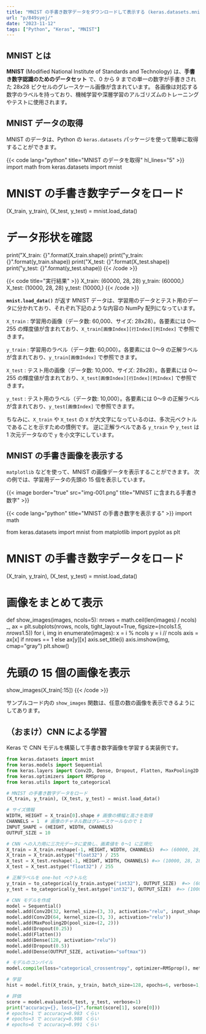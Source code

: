 ```yaml
---
title: "MNIST の手書き数字データをダウンロードして表示する (keras.datasets.mnists)"
url: "p/849syej/"
date: "2023-11-12"
tags: ["Python", "Keras", "MNIST"]
---
```


MNIST とは
----

__MNIST__ (Modified National Institute of Standards and Technology) は、__手書き数字認識のためのデータセット__ で、0 から 9 までの単一の数字が手書きされた 28x28 ピクセルのグレースケール画像が含まれています。
各画像は対応する数字のラベルを持っており、機械学習や深層学習のアルゴリズムのトレーニングやテストに使用されます。


MNIST データの取得
----

MNIST のデータは、Python の `keras.datasets` パッケージを使って簡単に取得することができます。

{{< code lang="python" title="MNIST のデータを取得" hl_lines="5" >}}
import math
from keras.datasets import mnist

# MNIST の手書き数字データをロード
(X_train, y_train), (X_test, y_test) = mnist.load_data()

# データ形状を確認
print("X_train: {}".format(X_train.shape))
print("y_train: {}".format(y_train.shape))
print("X_test: {}".format(X_test.shape))
print("y_test: {}".format(y_test.shape))
{{< /code >}}

{{< code title="実行結果" >}}
X_train: (60000, 28, 28)
y_train: (60000,)
X_test: (10000, 28, 28)
y_test: (10000,)
{{< /code >}}

__`mnist.load_data()`__ が返す MNIST データは、学習用のデータとテスト用のデータに分かれており、それぞれ下記のような内容の NumPy 配列になっています。

`X_train`
: 学習用の画像（データ数: 60,000、サイズ: 28x28）。各要素には 0〜255 の輝度値が含まれており、`X_train[画像Index][行Index][列Index]` で参照できます。

`y_train`
: 学習用のラベル（データ数: 60,000）。各要素には 0〜9 の正解ラベルが含まれており、`y_train[画像Index]` で参照できます。

`X_test`
: テスト用の画像（データ数: 10,000、サイズ: 28x28）。各要素には 0〜255 の輝度値が含まれており、`X_test[画像Index][行Index][列Index]` で参照できます。

`y_test`
: テスト用のラベル（データ数: 10,000）。各要素には 0〜9 の正解ラベルが含まれており、`y_test[画像Index]` で参照できます。

ちなみに、`X_train` や `X_test` の `X` が大文字になっているのは、多次元ベクトルであることを示すための慣例です。
逆に正解ラベルである `y_train` や `y_test` は 1 次元データなので `y` を小文字にしています。


MNIST の手書き画像を表示する
----

`matplotlib` などを使って、MNIST の画像データを表示することができます。
次の例では、学習用データの先頭の 15 個を表示しています。

{{< image border="true" src="img-001.png" title="MNIST に含まれる手書き数字" >}}

{{< code lang="python" title="MNIST の手書き数字を表示する" >}}
import math

from keras.datasets import mnist
from matplotlib import pyplot as plt

# MNIST の手書き数字データをロード
(X_train, y_train), (X_test, y_test) = mnist.load_data()

# 画像をまとめて表示
def show_images(images, ncols=5):
    nrows = math.ceil(len(images) / ncols)
    _, ax = plt.subplots(nrows, ncols, tight_layout=True, figsize=(ncols*1.5, nrows*1.5))
    for i, img in enumerate(images):
        x = i % ncols
        y = i // ncols
        axis = ax[x] if nrows == 1 else ax[y][x]
        axis.set_title(i)
        axis.imshow(img, cmap="gray")
    plt.show()

# 先頭の 15 個の画像を表示
show_images(X_train[:15])
{{< /code >}}

サンプルコード内の `show_images` 関数は、任意の数の画像を表示できるようにしてあります。


（おまけ）CNN による学習
----

Keras で CNN モデルを構築して手書き数字画像を学習する実装例です。

```python
from keras.datasets import mnist
from keras.models import Sequential
from keras.layers import Conv2D, Dense, Dropout, Flatten, MaxPooling2D
from keras.optimizers import RMSprop
from keras.utils import to_categorical

# MNIST の手書き数字データをロード
(X_train, y_train), (X_test, y_test) = mnist.load_data()

# サイズ情報
WIDTH, HEIGHT = X_train[0].shape # 画像の横幅と高さを取得
CHANNELS = 1  # 画像のチャネル数はグレースケールなので 1
INPUT_SHAPE = (HEIGHT, WIDTH, CHANNELS)
OUTPUT_SIZE = 10

# CNN への入力用に三次元データに変換し、画素値を 0〜1 に正規化
X_train = X_train.reshape(-1, HEIGHT, WIDTH, CHANNELS)  #=> (60000, 28, 28, 1)
X_train = X_train.astype("float32") / 255
X_test = X_test.reshape(-1, HEIGHT, WIDTH, CHANNELS) #=> (10000, 28, 28, 1)
X_test = X_test.astype("float32") / 255

# 正解ラベルを one-hot ベクトル化
y_train = to_categorical(y_train.astype("int32"), OUTPUT_SIZE)  #=> (60000, 10)
y_test = to_categorical(y_test.astype("int32"), OUTPUT_SIZE)  #=> (10000, 10)

# CNN モデルを作成
model = Sequential()
model.add(Conv2D(32, kernel_size=(3, 3), activation="relu", input_shape=INPUT_SHAPE))
model.add(Conv2D(64, kernel_size=(3, 3), activation="relu"))
model.add(MaxPooling2D(pool_size=(2, 2)))
model.add(Dropout(0.25))
model.add(Flatten())
model.add(Dense(128, activation="relu"))
model.add(Dropout(0.5))
model.add(Dense(OUTPUT_SIZE, activation="softmax"))

# モデルのコンパイル
model.compile(loss="categorical_crossentropy", optimizer=RMSprop(), metrics=["accuracy"])

# 学習
hist = model.fit(X_train, y_train, batch_size=128, epochs=6, verbose=1, validation_data=(X_test, y_test))

# 評価
score = model.evaluate(X_test, y_test, verbose=1)
print("accuracy={}, loss={}".format(score[1], score[0]))
# epochs=1 で accuracy=0.983 くらい
# epochs=3 で accuracy=0.988 くらい
# epochs=6 で accuracy=0.991 くらい
```

